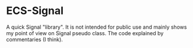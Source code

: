 # ECS-Signal
A quick Signal "library".
It is not intended for public use and mainly shows my point of view on Signal pseudo class.
The code explained by commentaries (I think).
